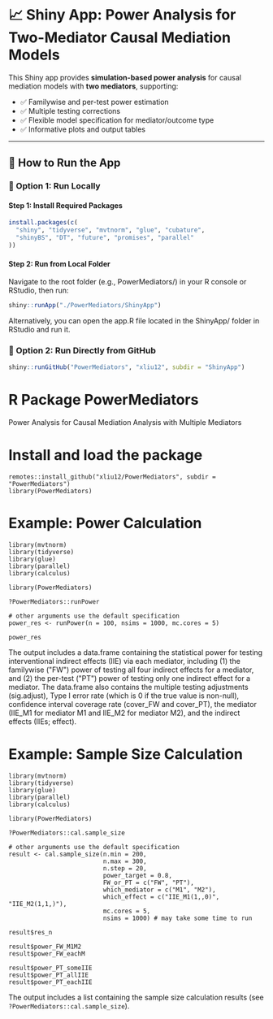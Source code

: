 # 📈 Shiny App: Power Analysis for Two-Mediator Causal Mediation Models

This Shiny app provides **simulation-based power analysis** for causal mediation models with **two mediators**, supporting:

-   ✅ Familywise and per-test power estimation
-   ✅ Multiple testing corrections
-   ✅ Flexible model specification for mediator/outcome type
-   ✅ Informative plots and output tables

------------------------------------------------------------------------

## 🚀 How to Run the App

### 🔹 Option 1: Run Locally

#### Step 1: Install Required Packages

``` r
install.packages(c(
  "shiny", "tidyverse", "mvtnorm", "glue", "cubature",
  "shinyBS", "DT", "future", "promises", "parallel"
))
```

#### Step 2: Run from Local Folder

Navigate to the root folder (e.g., PowerMediators/) in your R console or RStudio, then run:


``` r
shiny::runApp("./PowerMediators/ShinyApp")
```
Alternatively, you can open the app.R file located in the ShinyApp/ folder in RStudio and run it.


### 🔹 Option 2: Run Directly from GitHub

``` r
shiny::runGitHub("PowerMediators", "xliu12", subdir = "ShinyApp")
```




# R Package PowerMediators
Power Analysis for Causal Mediation Analysis with Multiple Mediators


# Install and load the package
```{r}
remotes::install_github("xliu12/PowerMediators", subdir = "PowerMediators")
library(PowerMediators)

```

# Example: Power Calculation

```{r}
library(mvtnorm)
library(tidyverse)
library(glue)
library(parallel)
library(calculus)

library(PowerMediators)

?PowerMediators::runPower

# other arguments use the default specification
power_res <- runPower(n = 100, nsims = 1000, mc.cores = 5)

power_res

```

The output includes a data.frame containing the statistical power for testing interventional indirect effects (IIE) via each mediator, including (1) the familywise ("FW") power of testing all four indirect effects for a mediator, and (2) the per-test ("PT") power of testing only one indirect effect for a mediator. The data.frame also contains the multiple testing adjustments (sig.adjust), Type I error rate (which is 0 if the true value is non-null), confidence interval coverage rate (cover_FW and cover_PT), the mediator (IIE_M1 for mediator M1 and IIE_M2 for mediator M2), and the indirect effects (IIEs; effect).


# Example: Sample Size Calculation

```{r}
library(mvtnorm)
library(tidyverse)
library(glue)
library(parallel)
library(calculus)

library(PowerMediators)

?PowerMediators::cal.sample_size

# other arguments use the default specification
result <- cal.sample_size(n.min = 200, 
                          n.max = 300, 
                          n.step = 20, 
                          power_target = 0.8,
                          FW_or_PT = c("FW", "PT"),
                          which_mediator = c("M1", "M2"),
                          which_effect = c("IIE_M1(1,,0)", "IIE_M2(1,1,)"),
                          mc.cores = 5, 
                          nsims = 1000) # may take some time to run 

result$res_n

result$power_FW_M1M2
result$power_FW_eachM

result$power_PT_someIIE
result$power_PT_allIIE
result$power_PT_eachIIE

```

The output includes a list containing the sample size calculation results (see `?PowerMediators::cal.sample_size`).



